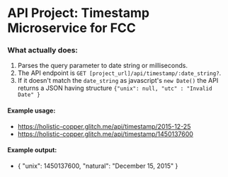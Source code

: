 # API Project: Timestamp Microservice for FCC

### What actually does:

1. Parses the query parameter to date string or milliseconds.
2. The API endpoint is `GET [project_url]/api/timestamp/:date_string?`.
3. If it doesn't match the `date_string` as javascript's `new Date()` the API returns a JSON having structure `{"unix": null, "utc" : "Invalid Date" }`


#### Example usage:
* https://holistic-copper.glitch.me/api/timestamp/2015-12-25
* https://holistic-copper.glitch.me/api/timestamp/1450137600

#### Example output:
* { "unix": 1450137600, "natural": "December 15, 2015" }
